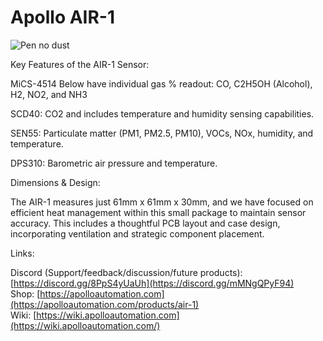# Apollo AIR-1

![Pen no dust](https://github.com/ApolloAutomation/AIR-1/assets/24777085/183af36d-4611-4cb3-af1e-43b84d4d201a)


Key Features of the AIR-1 Sensor:

MiCS-4514 Below have individual gas % readout: CO, C2H5OH (Alcohol), H2, NO2, and NH3

SCD40: CO2 and includes temperature and humidity sensing capabilities. 

SEN55: Particulate matter (PM1, PM2.5, PM10), VOCs, NOx, humidity, and temperature. 

DPS310: Barometric air pressure and temperature.

Dimensions & Design: 

The AIR-1 measures just 61mm x 61mm x 30mm, and we have focused on efficient heat management within this small package to maintain sensor accuracy. This includes a thoughtful PCB layout and case design, incorporating ventilation and strategic component placement. 

Links:

Discord (Support/feedback/discussion/future products): [https://discord.gg/8PpS4yUaUh](https://discord.gg/mMNgQPyF94) \
Shop: [https://apolloautomation.com](https://apolloautomation.com/products/air-1) \
Wiki: [https://wiki.apolloautomation.com](https://wiki.apolloautomation.com/)

